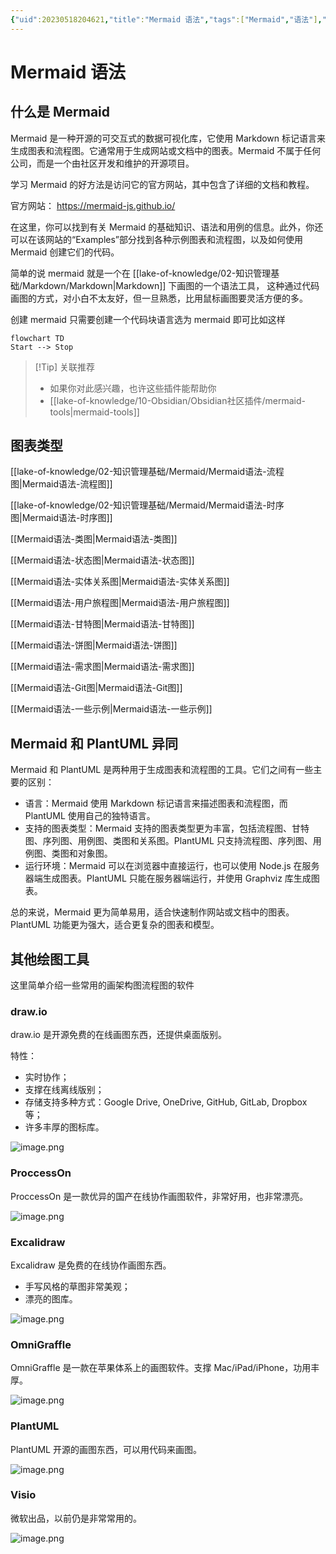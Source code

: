 ```yaml
---
{"uid":20230518204621,"title":"Mermaid 语法","tags":["Mermaid","语法"],"description":"Mermaid 语法","author":"cuman,OS","type":"awesome","draft":false,"editable":false,"modified":20230603013635,"dg-publish":true,"permalink":"/lake-of-knowledge/02/mermaid/mermaid/","dgPassFrontmatter":true}
---
```



# Mermaid 语法

## 什么是 Mermaid

Mermaid 是一种开源的可交互式的数据可视化库，它使用 Markdown 标记语言来生成图表和流程图。它通常用于生成网站或文档中的图表。Mermaid 不属于任何公司，而是一个由社区开发和维护的开源项目。

学习 Mermaid 的好方法是访问它的官方网站，其中包含了详细的文档和教程。

官方网站：​ ​<https://mermaid-js.github.io/​>

在这里，你可以找到有关 Mermaid 的基础知识、语法和用例的信息。此外，你还可以在该网站的“Examples”部分找到各种示例图表和流程图，以及如何使用 Mermaid 创建它们的代码。

简单的说 mermaid 就是一个在 [[lake-of-knowledge/02-知识管理基础/Markdown/Markdown\|Markdown]] 下画图的一个语法工具， 这种通过代码画图的方式，对小白不太友好，但一旦熟悉，比用鼠标画图要灵活方便的多。

创建 mermaid 只需要创建一个代码块语言选为 mermaid 即可比如这样

````Mermaid
flowchart TD
Start --> Stop
````

> [!Tip] 关联推荐
> - 如果你对此感兴趣，也许这些插件能帮助你
> - [[lake-of-knowledge/10-Obsidian/Obsidian社区插件/mermaid-tools\|mermaid-tools]]

## 图表类型

[[lake-of-knowledge/02-知识管理基础/Mermaid/Mermaid语法-流程图\|Mermaid语法-流程图]]

[[lake-of-knowledge/02-知识管理基础/Mermaid/Mermaid语法-时序图\|Mermaid语法-时序图]]

[[Mermaid语法-类图\|Mermaid语法-类图]]

[[Mermaid语法-状态图\|Mermaid语法-状态图]]

[[Mermaid语法-实体关系图\|Mermaid语法-实体关系图]]

[[Mermaid语法-用户旅程图\|Mermaid语法-用户旅程图]]

[[Mermaid语法-甘特图\|Mermaid语法-甘特图]]

[[Mermaid语法-饼图\|Mermaid语法-饼图]]

[[Mermaid语法-需求图\|Mermaid语法-需求图]]

[[Mermaid语法-Git图\|Mermaid语法-Git图]]

[[Mermaid语法-一些示例\|Mermaid语法-一些示例]]

## Mermaid 和 PlantUML 异同

Mermaid 和 PlantUML 是两种用于生成图表和流程图的工具。它们之间有一些主要的区别：

- 语言：Mermaid 使用 Markdown 标记语言来描述图表和流程图，而 PlantUML 使用自己的独特语言。
- 支持的图表类型：Mermaid 支持的图表类型更为丰富，包括流程图、甘特图、序列图、用例图、类图和关系图。PlantUML 只支持流程图、序列图、用例图、类图和对象图。
- 运行环境：Mermaid 可以在浏览器中直接运行，也可以使用 Node.js 在服务器端生成图表。PlantUML 只能在服务器端运行，并使用 Graphviz 库生成图表。

总的来说，Mermaid 更为简单易用，适合快速制作网站或文档中的图表。PlantUML 功能更为强大，适合更复杂的图表和模型。

## 其他绘图工具

这里简单介绍一些常用的画架构图流程图的软件

### draw.io

draw.io 是开源免费的在线画图东西，还提供桌面版别。

特性：

- 实时协作；
- 支撑在线离线版别；
- 存储支持多种方式：Google Drive, OneDrive, GitHub, GitLab, Dropbox 等；
- 许多丰厚的图标库。

![image.png](https://cdn.pkmer.cn/images/20230518155116.png!pkmer)

### ProccessOn

ProccessOn 是一款优异的国产在线协作画图软件，非常好用，也非常漂亮。

![image.png](https://cdn.pkmer.cn/images/20230518155139.png!pkmer)

### Excalidraw

Excalidraw 是免费的在线协作画图东西。

- 手写风格的草图非常美观；
- 漂亮的图库。

![image.png](https://cdn.pkmer.cn/images/20230518155219.png!pkmer)

### OmniGraffle

OmniGraffle 是一款在苹果体系上的画图软件。支撑 Mac/iPad/iPhone，功用丰厚。

![image.png](https://cdn.pkmer.cn/images/20230518155248.png!pkmer)

### PlantUML

PlantUML 开源的画图东西，可以用代码来画图。

![image.png](https://cdn.pkmer.cn/images/20230518155309.png!pkmer)

### Visio

微软出品，以前仍是非常常用的。

![image.png](https://cdn.pkmer.cn/images/20230518155335.png!pkmer)